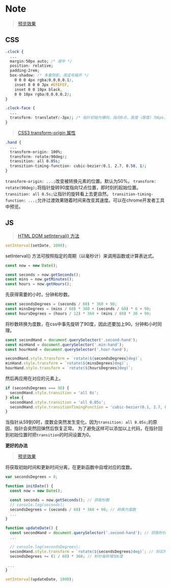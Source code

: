 Note
===

> [预览效果](https://wispamulet.github.io/js30-practice/02%20-%20JS%20and%20CSS%20clock/index.html)

CSS
---

```css
.clock {
  ...
  margin:50px auto; /* 居中 */
  position: relative;
  padding:2rem;
  box-shadow: /* 多重阴影，用逗号隔开 */
    0 0 0 4px rgba(0,0,0,0.1),
    inset 0 0 0 3px #EFEFEF,
    inset 0 0 10px black,
    0 0 10px rgba(0,0,0,0.2);
}

.clock-face {
  ...
  transform: translateY(-3px); /* 指针初始为横向，指向9点，高度（厚度）为6px，需要向下3px来居中对齐 */
}
```

> [CSS3 transform-origin 属性](http://www.w3school.com.cn/cssref/pr_transform-origin.asp)

```css
.hand {
  ...
  transform-origin: 100%;
  transform: rotate(90deg);
  transition: all 0.05s;
  transition-timing-function: cubic-bezier(0.1, 2.7, 0.58, 1);
}
```

`transform-origin: ...;`改变被转换元素的位置。默认为50%。
`transform: rotate(90deg);`将指针旋转90度指向12点位置，即时刻的起始位置。
`transition: all 0.5s;`让指针的旋转看上去更自然。
`transition-timing-function: ...;`允许过渡效果随着时间来改变其速度。可以在chrome开发者工具中预览。


JS
---

> [HTML DOM setInterval() 方法](http://www.w3school.com.cn/jsref/met_win_setinterval.asp)

```js
setInterval(setDate, 1000);
```

setInterval() 方法可按照指定的周期（以毫秒计）来调用函数或计算表达式。

```js
const now = new Date();

const seconds = now.getSeconds();
const mins = now.getMinutes();
const hours = now.getHours();
```

先获得需要的小时，分钟和秒数。

```js
const secondsDegrees = (seconds / 60) * 360 + 90;
const minsDegrees = (mins / 60) * 360 + (seconds / 60) * 6 + 90;
const hoursDegrees = (hours / 12) * 360 + (mins / 60) * 30 + 90;
```

将秒数转换为度数，在css中事先旋转了90度，因此还要加上90。分钟和小时同理。

```js
const secondHand = document.querySelector('.second-hand');
const minHand = document.querySelector('.min-hand');
const hourHand = document.querySelector('.hour-hand');

secondHand.style.transform = `rotate(${secondsDegrees}deg)`;
minHand.style.transform = `rotate(${minsDegrees}deg)`;
hourHand.style.transform = `rotate(${hoursDegrees}deg)`;
```

然后再应用在对应的元素上。

```js
if (secondsDegrees === 90) {
  secondHand.style.transition = 'all 0s';
} else {
  secondHand.style.transition = 'all 0.05s';
  secondHand.style.transitionTimingFunction = 'cubic-bezier(0.1, 2.7, 0.58, 1)';
}
```

当指针从59到0时，度数会突然发生变化，因为`transition: all 0.05s;`的原因，指针会突然回弹然后恢复正常。
为了避免这样可以添加以上代码，在指针回到初始位置时把`transition`的时间设置为0。

**更好的办法**

> [预览效果](https://wispamulet.github.io/js30-practice/02%20-%20JS%20and%20CSS%20clock/index02.html)

将获取初始时间和更新时间分离，在更新函数中自增对应的度数。

```js
var secondsDegrees = 0;

function initDate() {
  const now = new Date();

  const seconds = now.getSeconds(); // 获取秒数
  // console.log(seconds);
  secondsDegrees = (seconds / 60) * 360 + 90; // 转换为度数
  ...
}

function updateDate() {
  const secondHand = document.querySelector('.second-hand'); // 获取秒针对应的元素
  ...

  // console.log(secondsDegrees);
  secondHand.style.transform = `rotate(${secondsDegrees}deg)`; // 将实时的度数应用与秒针的指向
  secondsDegrees += (1 / 60) * 360; // 秒针每秒增加6度

 ...
}

setInterval(updateDate, 1000);
```
